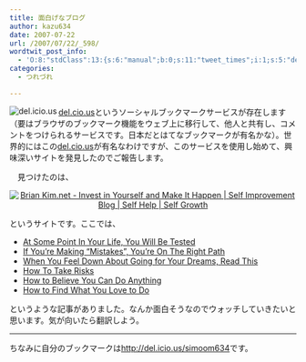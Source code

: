 ```yaml
---
title: 面白げなブログ
author: kazu634
date: 2007-07-22
url: /2007/07/22/_598/
wordtwit_post_info:
  - 'O:8:"stdClass":13:{s:6:"manual";b:0;s:11:"tweet_times";i:1;s:5:"delay";i:0;s:7:"enabled";i:1;s:10:"separation";s:2:"60";s:7:"version";s:3:"3.7";s:14:"tweet_template";b:0;s:6:"status";i:2;s:6:"result";a:0:{}s:13:"tweet_counter";i:2;s:13:"tweet_log_ids";a:1:{i:0;i:3079;}s:9:"hash_tags";a:0:{}s:8:"accounts";a:1:{i:0;s:7:"kazu634";}}'
categories:
  - つれづれ

---
```

<div class="section">
<p>
<a href="http://del.icio.us/" onclick="__gaTracker('send', 'event', 'outbound-article', 'http://del.icio.us/', '');" target="_blank"><img align="left" alt="del.icio.us" src="http://img.simpleapi.net/small/http://del.icio.us/" border="0" /></a>
</p>
  
<p>
<a href="http://del.icio.us/" onclick="__gaTracker('send', 'event', 'outbound-article', 'http://del.icio.us/', 'del.cio.us');" target="blank">del.cio.us</a>というソーシャルブックマークサービスが存在します（要はブラウザのブックマーク機能をウェブ上に移行して、他人と共有し、コメントをつけられるサービスです。日本だとはてなブックマークが有名かな）。世界的にはこの<a href="http://del.icio.us/" onclick="__gaTracker('send', 'event', 'outbound-article', 'http://del.icio.us/', 'del.cio.us');" target="blank">del.cio.us</a>が有名なわけですが、このサービスを使用し始めて、興味深いサイトを発見したのでご報告します。
</p>
  
<p>
    　見つけたのは、
</p>
  
<p>
<center>
<a href="http://briankim.net/index.php" onclick="__gaTracker('send', 'event', 'outbound-article', 'http://briankim.net/index.php', '');" target="_blank"><img alt="Brian Kim.net - Invest in Yourself and Make It Happen | Self Improvement Blog | Self Help | Self Growth" src="http://img.simpleapi.net/small/http://briankim.net/index.php" border="0" /></a>
</center>
    
<p>
      というサイトです。ここでは、
</p>
    
<ul>
<li>
<a href="http://briankim.net/blog/2007/05/at-some-point-in-your-life-you-will-be-tested/" onclick="__gaTracker('send', 'event', 'outbound-article', 'http://briankim.net/blog/2007/05/at-some-point-in-your-life-you-will-be-tested/', 'At Some Point In Your Life, You Will Be Tested');" target="blank">At Some Point In Your Life, You Will Be Tested</a>
</li>
<li>
<a href="http://briankim.net/blog/2006/11/if-youre-making-mistakes-youre-on-the-right-path/" onclick="__gaTracker('send', 'event', 'outbound-article', 'http://briankim.net/blog/2006/11/if-youre-making-mistakes-youre-on-the-right-path/', 'If You&#8217;re Making &#8220;Mistakes&#8221;, You&#8217;re On The Right Path');" target="blank">If You&#8217;re Making &#8220;Mistakes&#8221;, You&#8217;re On The Right Path</a>
</li>
<li>
<a href="http://briankim.net/blog/2006/09/when-you-feel-down-about-going-for-your-dreams-read-this/" onclick="__gaTracker('send', 'event', 'outbound-article', 'http://briankim.net/blog/2006/09/when-you-feel-down-about-going-for-your-dreams-read-this/', 'When You Feel Down About Going for Your Dreams, Read This');" target="blank">When You Feel Down About Going for Your Dreams, Read This</a>
</li>
<li>
<a href="http://briankim.net/blog/2007/01/how-to-take-risks/" onclick="__gaTracker('send', 'event', 'outbound-article', 'http://briankim.net/blog/2007/01/how-to-take-risks/', 'How To Take Risks');" target="blank">How To Take Risks</a>
</li>
<li>
<a href="http://briankim.net/blog/2006/08/how-to-believe-you-can-do-anything" onclick="__gaTracker('send', 'event', 'outbound-article', 'http://briankim.net/blog/2006/08/how-to-believe-you-can-do-anything', 'How to Believe You Can Do Anything');" target="blank">How to Believe You Can Do Anything</a>
</li>
<li>
<a href="http://briankim.net/blog/2006/07/how-to-find-what-you-love-to-do/" onclick="__gaTracker('send', 'event', 'outbound-article', 'http://briankim.net/blog/2006/07/how-to-find-what-you-love-to-do/', 'How to Find What You Love to Do');" target="blank">How to Find What You Love to Do</a>
</li>
</ul>
    
<p>
      というような記事がありました。なんか面白そうなのでウォッチしていきたいと思います。気が向いたら翻訳しよう。
</p>
    
<hr />
    
<p>
      ちなみに自分のブックマークは<a href="http://del.icio.us/simoom634" onclick="__gaTracker('send', 'event', 'outbound-article', 'http://del.icio.us/simoom634', 'http://del.icio.us/simoom634');" target="blank">http://del.icio.us/simoom634</a>です。
</p></div>